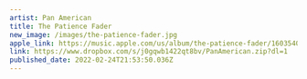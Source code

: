 ```yaml
---
artist: Pan American
title: The Patience Fader
new_image: /images/the-patience-fader.jpg
apple_link: https://music.apple.com/us/album/the-patience-fader/1603540155
link: https://www.dropbox.com/s/j0gqwb1422qt8bv/PanAmerican.zip?dl=1
published_date: 2022-02-24T21:53:50.036Z
---
```

